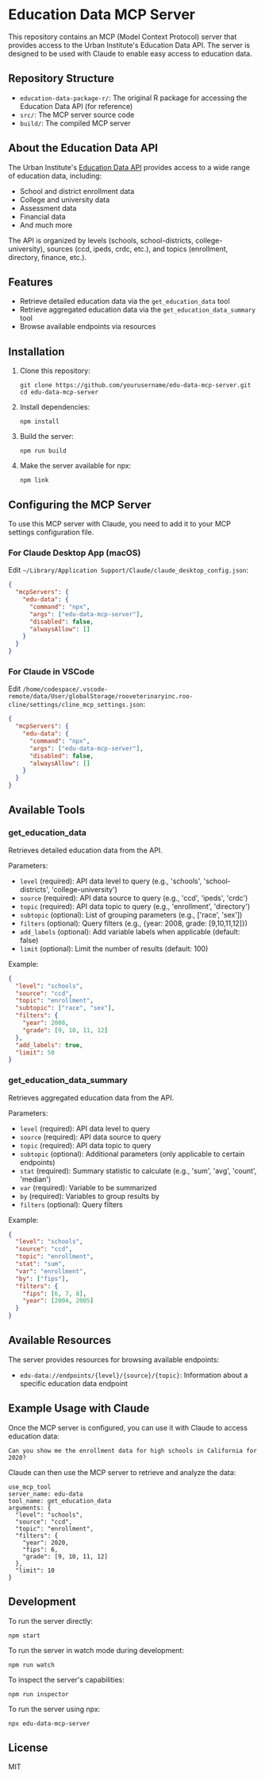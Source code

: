 # Education Data MCP Server

This repository contains an MCP (Model Context Protocol) server that provides access to the Urban Institute's Education Data API. The server is designed to be used with Claude to enable easy access to education data.

## Repository Structure

- `education-data-package-r/`: The original R package for accessing the Education Data API (for reference)
- `src/`: The MCP server source code
- `build/`: The compiled MCP server

## About the Education Data API

The Urban Institute's [Education Data API](https://educationdata.urban.org/) provides access to a wide range of education data, including:

- School and district enrollment data
- College and university data
- Assessment data
- Financial data
- And much more

The API is organized by levels (schools, school-districts, college-university), sources (ccd, ipeds, crdc, etc.), and topics (enrollment, directory, finance, etc.).

## Features

- Retrieve detailed education data via the `get_education_data` tool
- Retrieve aggregated education data via the `get_education_data_summary` tool
- Browse available endpoints via resources

## Installation

1. Clone this repository:
   ```
   git clone https://github.com/yourusername/edu-data-mcp-server.git
   cd edu-data-mcp-server
   ```

2. Install dependencies:
   ```
   npm install
   ```

3. Build the server:
   ```
   npm run build
   ```

4. Make the server available for npx:
   ```
   npm link
   ```

## Configuring the MCP Server

To use this MCP server with Claude, you need to add it to your MCP settings configuration file.

### For Claude Desktop App (macOS)

Edit `~/Library/Application Support/Claude/claude_desktop_config.json`:

```json
{
  "mcpServers": {
    "edu-data": {
      "command": "npx",
      "args": ["edu-data-mcp-server"],
      "disabled": false,
      "alwaysAllow": []
    }
  }
}
```

### For Claude in VSCode

Edit `/home/codespace/.vscode-remote/data/User/globalStorage/rooveterinaryinc.roo-cline/settings/cline_mcp_settings.json`:

```json
{
  "mcpServers": {
    "edu-data": {
      "command": "npx",
      "args": ["edu-data-mcp-server"],
      "disabled": false,
      "alwaysAllow": []
    }
  }
}
```

## Available Tools

### get_education_data

Retrieves detailed education data from the API.

Parameters:
- `level` (required): API data level to query (e.g., 'schools', 'school-districts', 'college-university')
- `source` (required): API data source to query (e.g., 'ccd', 'ipeds', 'crdc')
- `topic` (required): API data topic to query (e.g., 'enrollment', 'directory')
- `subtopic` (optional): List of grouping parameters (e.g., ['race', 'sex'])
- `filters` (optional): Query filters (e.g., {year: 2008, grade: [9,10,11,12]})
- `add_labels` (optional): Add variable labels when applicable (default: false)
- `limit` (optional): Limit the number of results (default: 100)

Example:
```json
{
  "level": "schools",
  "source": "ccd",
  "topic": "enrollment",
  "subtopic": ["race", "sex"],
  "filters": {
    "year": 2008,
    "grade": [9, 10, 11, 12]
  },
  "add_labels": true,
  "limit": 50
}
```

### get_education_data_summary

Retrieves aggregated education data from the API.

Parameters:
- `level` (required): API data level to query
- `source` (required): API data source to query
- `topic` (required): API data topic to query
- `subtopic` (optional): Additional parameters (only applicable to certain endpoints)
- `stat` (required): Summary statistic to calculate (e.g., 'sum', 'avg', 'count', 'median')
- `var` (required): Variable to be summarized
- `by` (required): Variables to group results by
- `filters` (optional): Query filters

Example:
```json
{
  "level": "schools",
  "source": "ccd",
  "topic": "enrollment",
  "stat": "sum",
  "var": "enrollment",
  "by": ["fips"],
  "filters": {
    "fips": [6, 7, 8],
    "year": [2004, 2005]
  }
}
```

## Available Resources

The server provides resources for browsing available endpoints:

- `edu-data://endpoints/{level}/{source}/{topic}`: Information about a specific education data endpoint

## Example Usage with Claude

Once the MCP server is configured, you can use it with Claude to access education data:

```
Can you show me the enrollment data for high schools in California for 2020?
```

Claude can then use the MCP server to retrieve and analyze the data:

```
use_mcp_tool
server_name: edu-data
tool_name: get_education_data
arguments: {
  "level": "schools",
  "source": "ccd",
  "topic": "enrollment",
  "filters": {
    "year": 2020,
    "fips": 6,
    "grade": [9, 10, 11, 12]
  },
  "limit": 10
}
```

## Development

To run the server directly:

```
npm start
```

To run the server in watch mode during development:

```
npm run watch
```

To inspect the server's capabilities:

```
npm run inspector
```

To run the server using npx:

```
npx edu-data-mcp-server
```

## License

MIT
